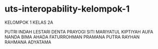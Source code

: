 # uts-interopability-kelompok-1

KELOMPOK 1 KELAS 2A

PUTRI INDAH LESTARI
DENTA PRAYOGI
SITI MARIYATUL KIPTIYAH
AUFA NANDA BIMA AHADA
FATURROHMAN PRAMANA PUTRA
RAYHAN RAHMANA ADYATAMA
